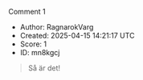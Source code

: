 Comment 1

- Author: RagnarokVarg
- Created: 2025-04-15 14:21:17 UTC
- Score: 1
- ID: mn8kgcj

> Så är det!
